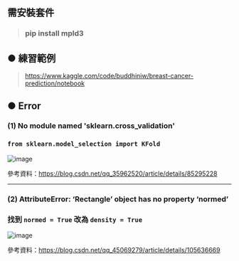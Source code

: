 ## 需安裝套件
> ### pip install mpld3

## ● 練習範例
> https://www.kaggle.com/code/buddhiniw/breast-cancer-prediction/notebook

## ● Error
### (1) No module named 'sklearn.cross_validation'
### `from sklearn.model_selection import KFold` <br>
![image](https://user-images.githubusercontent.com/55220866/172082966-9bbe571d-e045-48f1-957b-c2480c3f7ff1.png)

參考資料：https://blog.csdn.net/qq_35962520/article/details/85295228

---

### (2) AttributeError: ‘Rectangle’ object has no property ‘normed’
### 找到 `normed = True` 改為 `density = True`
![image](https://user-images.githubusercontent.com/55220866/172083071-9b0d3abd-287a-4341-b5d5-dc1b7f8e2830.png)

參考資料：https://blog.csdn.net/qq_45069279/article/details/105636669

